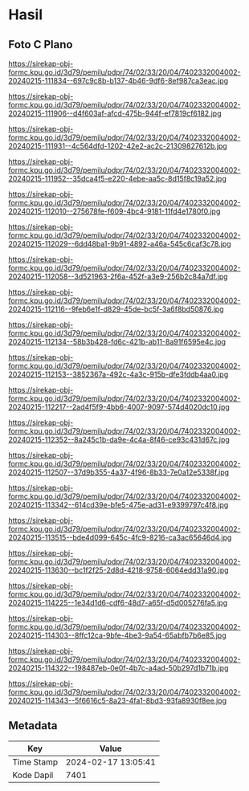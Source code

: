 # Hasil

## Foto C Plano

https://sirekap-obj-formc.kpu.go.id/3d79/pemilu/pdpr/74/02/33/20/04/7402332004002-20240215-111834--697c9c8b-b137-4b46-9df6-8ef987ca3eac.jpg

https://sirekap-obj-formc.kpu.go.id/3d79/pemilu/pdpr/74/02/33/20/04/7402332004002-20240215-111906--d4f603af-afcd-475b-944f-ef7819cf6182.jpg

https://sirekap-obj-formc.kpu.go.id/3d79/pemilu/pdpr/74/02/33/20/04/7402332004002-20240215-111931--4c564dfd-1202-42e2-ac2c-21309827612b.jpg

https://sirekap-obj-formc.kpu.go.id/3d79/pemilu/pdpr/74/02/33/20/04/7402332004002-20240215-111952--35dca4f5-e220-4ebe-aa5c-8d15f8c19a52.jpg

https://sirekap-obj-formc.kpu.go.id/3d79/pemilu/pdpr/74/02/33/20/04/7402332004002-20240215-112010--275678fe-f609-4bc4-9181-11fd4e1780f0.jpg

https://sirekap-obj-formc.kpu.go.id/3d79/pemilu/pdpr/74/02/33/20/04/7402332004002-20240215-112029--6dd48ba1-9b91-4892-a46a-545c6caf3c78.jpg

https://sirekap-obj-formc.kpu.go.id/3d79/pemilu/pdpr/74/02/33/20/04/7402332004002-20240215-112058--3d521963-2f6a-452f-a3e9-256b2c84a7df.jpg

https://sirekap-obj-formc.kpu.go.id/3d79/pemilu/pdpr/74/02/33/20/04/7402332004002-20240215-112116--9feb6e1f-d829-45de-bc5f-3a6f8bd50876.jpg

https://sirekap-obj-formc.kpu.go.id/3d79/pemilu/pdpr/74/02/33/20/04/7402332004002-20240215-112134--58b3b428-fd6c-421b-ab11-8a91f6595e4c.jpg

https://sirekap-obj-formc.kpu.go.id/3d79/pemilu/pdpr/74/02/33/20/04/7402332004002-20240215-112153--3852367a-492c-4a3c-915b-dfe3fddb4aa0.jpg

https://sirekap-obj-formc.kpu.go.id/3d79/pemilu/pdpr/74/02/33/20/04/7402332004002-20240215-112217--2ad4f5f9-4bb6-4007-9097-574d4020dc10.jpg

https://sirekap-obj-formc.kpu.go.id/3d79/pemilu/pdpr/74/02/33/20/04/7402332004002-20240215-112352--8a245c1b-da9e-4c4a-8f46-ce93c431d67c.jpg

https://sirekap-obj-formc.kpu.go.id/3d79/pemilu/pdpr/74/02/33/20/04/7402332004002-20240215-112507--37d9b355-4a37-4f96-8b33-7e0a12e5338f.jpg

https://sirekap-obj-formc.kpu.go.id/3d79/pemilu/pdpr/74/02/33/20/04/7402332004002-20240215-113342--614cd39e-bfe5-475e-ad31-e9399797c4f8.jpg

https://sirekap-obj-formc.kpu.go.id/3d79/pemilu/pdpr/74/02/33/20/04/7402332004002-20240215-113515--bde4d099-645c-4fc9-8216-ca3ac65646d4.jpg

https://sirekap-obj-formc.kpu.go.id/3d79/pemilu/pdpr/74/02/33/20/04/7402332004002-20240215-113630--bc1f2f25-2d8d-4218-9758-6064edd31a90.jpg

https://sirekap-obj-formc.kpu.go.id/3d79/pemilu/pdpr/74/02/33/20/04/7402332004002-20240215-114225--1e34d1d6-cdf6-48d7-a65f-d5d005276fa5.jpg

https://sirekap-obj-formc.kpu.go.id/3d79/pemilu/pdpr/74/02/33/20/04/7402332004002-20240215-114303--8ffc12ca-9bfe-4be3-9a54-65abfb7b6e85.jpg

https://sirekap-obj-formc.kpu.go.id/3d79/pemilu/pdpr/74/02/33/20/04/7402332004002-20240215-114322--198487eb-0e0f-4b7c-a4ad-50b297d1b71b.jpg

https://sirekap-obj-formc.kpu.go.id/3d79/pemilu/pdpr/74/02/33/20/04/7402332004002-20240215-114343--5f6616c5-8a23-4fa1-8bd3-93fa8930f8ee.jpg


## Metadata

| Key        | Value               |
| ---------- | ------------------- |
| Time Stamp | 2024-02-17 13:05:41 |
| Kode Dapil | 7401                |



